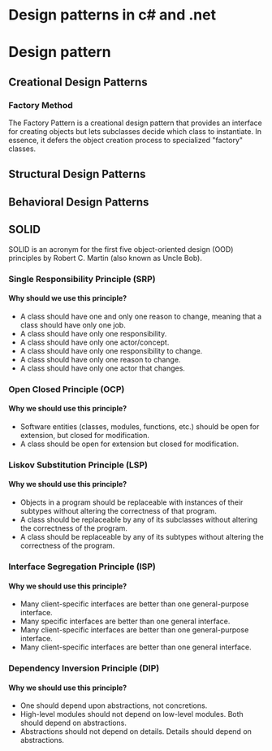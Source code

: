 ﻿# Design patterns in c# and .net

# Design pattern

## Creational Design Patterns

### Factory Method

The Factory Pattern is a creational design pattern that provides an interface for creating objects but lets subclasses
decide which class to instantiate. In essence, it defers the object creation process to specialized "factory" classes.

## Structural Design Patterns

## Behavioral Design Patterns

## SOLID

SOLID is an acronym for the first five object-oriented design (OOD) principles by Robert C. Martin (also known as Uncle
Bob).

### Single Responsibility Principle (SRP)

#### Why should we use this principle?

- A class should have one and only one reason to change, meaning that a class should have only one job.
- A class should have only one responsibility.
- A class should have only one actor/concept.
- A class should have only one responsibility to change.
- A class should have only one reason to change.
- A class should have only one actor that changes.

### Open Closed Principle (OCP)

#### Why we should use this principle?

- Software entities (classes, modules, functions, etc.) should be open for extension, but closed for modification.
- A class should be open for extension but closed for modification.

### Liskov Substitution Principle (LSP)

#### Why we should use this principle?

- Objects in a program should be replaceable with instances of their subtypes without altering the correctness of that
  program.
- A class should be replaceable by any of its subclasses without altering the correctness of the program.
- A class should be replaceable by any of its subtypes without altering the correctness of the program.

### Interface Segregation Principle (ISP)

#### Why we should use this principle?

- Many client-specific interfaces are better than one general-purpose interface.
- Many specific interfaces are better than one general interface.
- Many client-specific interfaces are better than one general-purpose interface.
- Many client-specific interfaces are better than one general interface.

### Dependency Inversion Principle (DIP)

#### Why we should use this principle?

- One should depend upon abstractions, not concretions.
- High-level modules should not depend on low-level modules. Both should depend on abstractions.
- Abstractions should not depend on details. Details should depend on abstractions.
